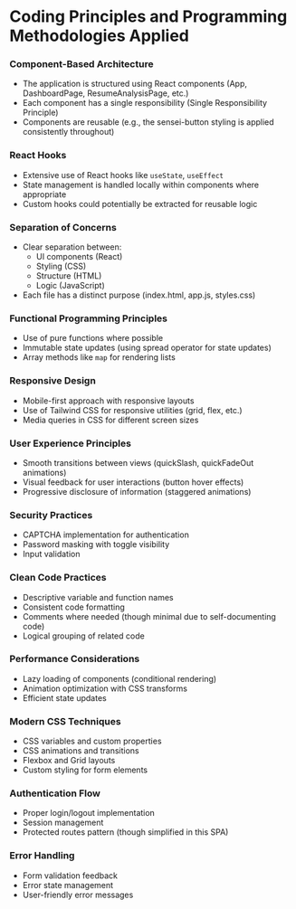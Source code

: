 # Coding Principles and Programming Methodologies Applied

### Component-Based Architecture

- The application is structured using React components (App, DashboardPage, ResumeAnalysisPage, etc.)
- Each component has a single responsibility (Single Responsibility Principle)
- Components are reusable (e.g., the sensei-button styling is applied consistently throughout)

### React Hooks

- Extensive use of React hooks like `useState`, `useEffect`
- State management is handled locally within components where appropriate
- Custom hooks could potentially be extracted for reusable logic

### Separation of Concerns

- Clear separation between:
    - UI components (React)
    - Styling (CSS)
    - Structure (HTML)
    - Logic (JavaScript)
- Each file has a distinct purpose (index.html, app.js, styles.css)

### Functional Programming Principles

- Use of pure functions where possible
- Immutable state updates (using spread operator for state updates)
- Array methods like `map` for rendering lists

### Responsive Design

- Mobile-first approach with responsive layouts
- Use of Tailwind CSS for responsive utilities (grid, flex, etc.)
- Media queries in CSS for different screen sizes

### User Experience Principles

- Smooth transitions between views (quickSlash, quickFadeOut animations)
- Visual feedback for user interactions (button hover effects)
- Progressive disclosure of information (staggered animations)

### Security Practices

- CAPTCHA implementation for authentication
- Password masking with toggle visibility
- Input validation

### Clean Code Practices

- Descriptive variable and function names
- Consistent code formatting
- Comments where needed (though minimal due to self-documenting code)
- Logical grouping of related code

### Performance Considerations

- Lazy loading of components (conditional rendering)
- Animation optimization with CSS transforms
- Efficient state updates

### Modern CSS Techniques

- CSS variables and custom properties
- CSS animations and transitions
- Flexbox and Grid layouts
- Custom styling for form elements

### Authentication Flow

- Proper login/logout implementation
- Session management
- Protected routes pattern (though simplified in this SPA)

### Error Handling

- Form validation feedback
- Error state management
- User-friendly error messages
